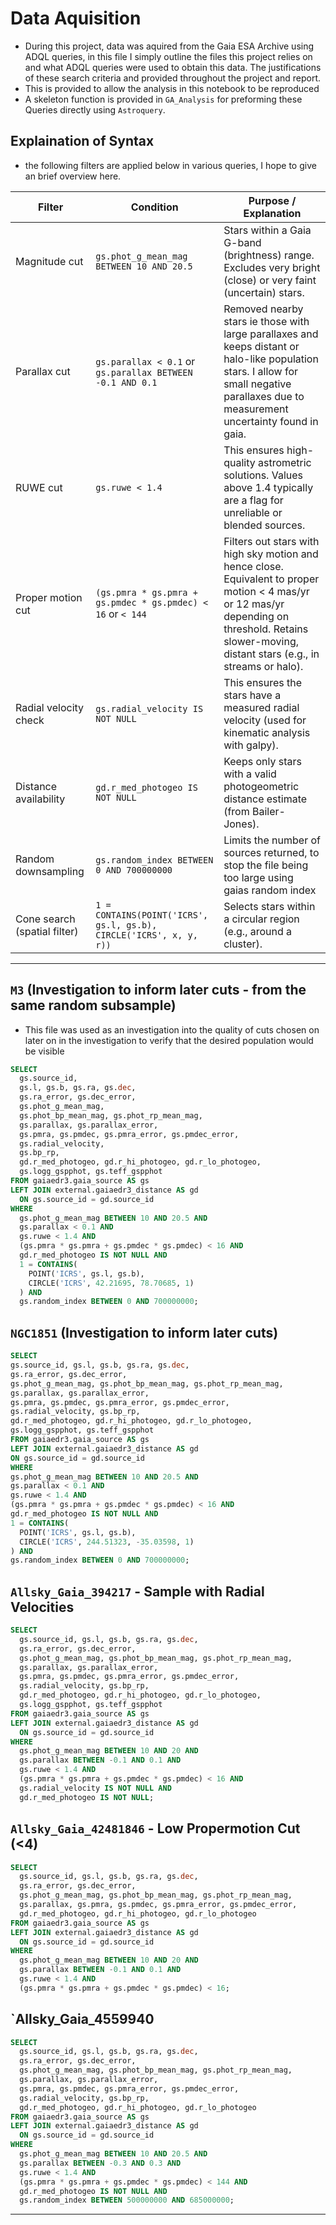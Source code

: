 # Data Aquisition

- During this project, data was aquired from the Gaia ESA Archive using ADQL queries, in this file I simply outline the files this project relies on and what ADQL queries were used to obtain this data. The justifications of these search criteria and provided throughout the project and report.
- This is provided to allow the analysis in this notebook to be reproduced
- A skeleton function is provided in `GA_Analysis` for preforming these Queries directly using `Astroquery`.

## Explaination of Syntax 
- the following filters are applied below in various queries, I hope to give an brief overview here.

| Filter | Condition | Purpose / Explanation |
|---|---|---|
| Magnitude cut | `gs.phot_g_mean_mag BETWEEN 10 AND 20.5` |  Stars within a Gaia G-band (brightness) range. Excludes very bright (close) or very faint (uncertain) stars. |
| Parallax cut | `gs.parallax < 0.1` or `gs.parallax BETWEEN -0.1 AND 0.1` | Removed nearby stars ie those with large parallaxes and keeps distant or halo-like population stars. I allow for small negative parallaxes due to measurement uncertainty found in gaia. |
| RUWE cut | `gs.ruwe < 1.4` | This ensures high-quality astrometric solutions. Values above 1.4 typically are a flag for unreliable or blended sources. |
| Proper motion cut | `(gs.pmra * gs.pmra + gs.pmdec * gs.pmdec) < 16` or `< 144` | Filters out stars with high sky motion and hence close. Equivalent to proper motion < 4 mas/yr or 12 mas/yr depending on threshold. Retains slower-moving, distant stars (e.g., in streams or halo). |
| Radial velocity check | `gs.radial_velocity IS NOT NULL` | This ensures the stars have a measured radial velocity (used for kinematic analysis with galpy). |
| Distance availability | `gd.r_med_photogeo IS NOT NULL` | Keeps only stars with a valid photogeometric distance estimate (from Bailer-Jones). |
| Random downsampling | `gs.random_index BETWEEN 0 AND 700000000` | Limits the number of sources returned, to stop the file being too large using gaias random index |
| Cone search (spatial filter) | `1 = CONTAINS(POINT('ICRS', gs.l, gs.b), CIRCLE('ICRS', x, y, r))` | Selects stars within a circular region (e.g., around a cluster). |


---

## `M3` (Investigation to inform later cuts - from the same random subsample) 
- This file was used as an investigation into the quality of cuts chosen on later on in the investigation to verify that the desired population would be visible 

```sql
SELECT 
  gs.source_id,
  gs.l, gs.b, gs.ra, gs.dec,
  gs.ra_error, gs.dec_error,
  gs.phot_g_mean_mag,
  gs.phot_bp_mean_mag, gs.phot_rp_mean_mag,
  gs.parallax, gs.parallax_error,
  gs.pmra, gs.pmdec, gs.pmra_error, gs.pmdec_error,
  gs.radial_velocity,
  gs.bp_rp,
  gd.r_med_photogeo, gd.r_hi_photogeo, gd.r_lo_photogeo,
  gs.logg_gspphot, gs.teff_gspphot
FROM gaiaedr3.gaia_source AS gs
LEFT JOIN external.gaiaedr3_distance AS gd
  ON gs.source_id = gd.source_id
WHERE 
  gs.phot_g_mean_mag BETWEEN 10 AND 20.5 AND
  gs.parallax < 0.1 AND
  gs.ruwe < 1.4 AND
  (gs.pmra * gs.pmra + gs.pmdec * gs.pmdec) < 16 AND
  gd.r_med_photogeo IS NOT NULL AND
  1 = CONTAINS(
    POINT('ICRS', gs.l, gs.b),
    CIRCLE('ICRS', 42.21695, 78.70685, 1)
  ) AND
  gs.random_index BETWEEN 0 AND 700000000;
  ```

  ## `NGC1851` (Investigation to inform later cuts)
  
  ```sql
  SELECT 
  gs.source_id, gs.l, gs.b, gs.ra, gs.dec,
  gs.ra_error, gs.dec_error,
  gs.phot_g_mean_mag, gs.phot_bp_mean_mag, gs.phot_rp_mean_mag,
  gs.parallax, gs.parallax_error,
  gs.pmra, gs.pmdec, gs.pmra_error, gs.pmdec_error,
  gs.radial_velocity, gs.bp_rp,
  gd.r_med_photogeo, gd.r_hi_photogeo, gd.r_lo_photogeo,
  gs.logg_gspphot, gs.teff_gspphot
FROM gaiaedr3.gaia_source AS gs
LEFT JOIN external.gaiaedr3_distance AS gd
  ON gs.source_id = gd.source_id
WHERE
  gs.phot_g_mean_mag BETWEEN 10 AND 20.5 AND
  gs.parallax < 0.1 AND
  gs.ruwe < 1.4 AND
  (gs.pmra * gs.pmra + gs.pmdec * gs.pmdec) < 16 AND
  gd.r_med_photogeo IS NOT NULL AND
  1 = CONTAINS(
    POINT('ICRS', gs.l, gs.b),
    CIRCLE('ICRS', 244.51323, -35.03598, 1)
  ) AND
  gs.random_index BETWEEN 0 AND 700000000;
  ```

## `Allsky_Gaia_394217` - Sample with Radial Velocities

```sql
SELECT 
  gs.source_id, gs.l, gs.b, gs.ra, gs.dec,
  gs.ra_error, gs.dec_error,
  gs.phot_g_mean_mag, gs.phot_bp_mean_mag, gs.phot_rp_mean_mag,
  gs.parallax, gs.parallax_error,
  gs.pmra, gs.pmdec, gs.pmra_error, gs.pmdec_error,
  gs.radial_velocity, gs.bp_rp,
  gd.r_med_photogeo, gd.r_hi_photogeo, gd.r_lo_photogeo,
  gs.logg_gspphot, gs.teff_gspphot
FROM gaiaedr3.gaia_source AS gs
LEFT JOIN external.gaiaedr3_distance AS gd
  ON gs.source_id = gd.source_id
WHERE
  gs.phot_g_mean_mag BETWEEN 10 AND 20 AND
  gs.parallax BETWEEN -0.1 AND 0.1 AND
  gs.ruwe < 1.4 AND
  (gs.pmra * gs.pmra + gs.pmdec * gs.pmdec) < 16 AND
  gs.radial_velocity IS NOT NULL AND
  gd.r_med_photogeo IS NOT NULL;
```

## `Allsky_Gaia_42481846` - Low Propermotion Cut (<4)


```sql
SELECT 
  gs.source_id, gs.l, gs.b, gs.ra, gs.dec,
  gs.ra_error, gs.dec_error,
  gs.phot_g_mean_mag, gs.phot_bp_mean_mag, gs.phot_rp_mean_mag,
  gs.parallax, gs.pmra, gs.pmdec, gs.pmra_error, gs.pmdec_error,
  gd.r_med_photogeo, gd.r_hi_photogeo, gd.r_lo_photogeo
FROM gaiaedr3.gaia_source AS gs
LEFT JOIN external.gaiaedr3_distance AS gd
  ON gs.source_id = gd.source_id
WHERE
  gs.phot_g_mean_mag BETWEEN 10 AND 20 AND
  gs.parallax BETWEEN -0.1 AND 0.1 AND
  gs.ruwe < 1.4 AND
  (gs.pmra * gs.pmra + gs.pmdec * gs.pmdec) < 16;
```
## `Allsky_Gaia_4559940

```sql
SELECT 
  gs.source_id, gs.l, gs.b, gs.ra, gs.dec,
  gs.ra_error, gs.dec_error,
  gs.phot_g_mean_mag, gs.phot_bp_mean_mag, gs.phot_rp_mean_mag,
  gs.parallax, gs.parallax_error,
  gs.pmra, gs.pmdec, gs.pmra_error, gs.pmdec_error,
  gs.radial_velocity, gs.bp_rp,
  gd.r_med_photogeo, gd.r_hi_photogeo, gd.r_lo_photogeo
FROM gaiaedr3.gaia_source AS gs
LEFT JOIN external.gaiaedr3_distance AS gd
  ON gs.source_id = gd.source_id
WHERE
  gs.phot_g_mean_mag BETWEEN 10 AND 20.5 AND
  gs.parallax BETWEEN -0.3 AND 0.3 AND
  gs.ruwe < 1.4 AND
  (gs.pmra * gs.pmra + gs.pmdec * gs.pmdec) < 144 AND
  gd.r_med_photogeo IS NOT NULL AND
  gs.random_index BETWEEN 500000000 AND 685000000;
```

--- 
